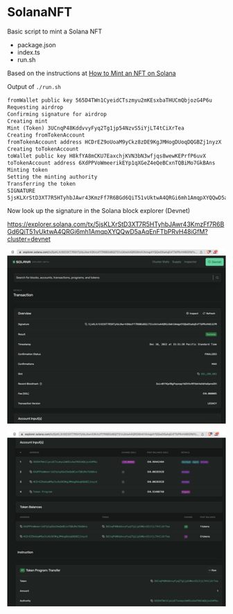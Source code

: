 # SolanaNFT

Basic script to mint a Solana NFT

- package.json
- index.ts
- run.sh

Based on the instructions at [How to Mint an NFT on Solana](https://www.quicknode.com/guides/solana-development/how-to-mint-an-nft-on-solana)

Output of `./run.sh`
```
fromWallet public key 565D4TWn1CyeidCTszmyu2mKEsxbaTHUCmQbjozG4P6u
Requesting airdrop
Confirming signature for airdrop
Creating mint
Mint (Token) 3UCnqP48KddvvyFyq2Tg1jp54NzvS5iYjLT4tCiXrTea
Creating fromTokenAccount
fromTokenAccount address HCDrEZ9oUoaM9yCkz8zDE9KgJMHogDUoqDQGBZj1nyzX
Creating toTokenAccount
toWallet public key H8kfYA8mCKU7EaxchjKVN3bN3wfjqs8wewKEPrfP6uvX
toTokenAccount address 6XdPPVoWmeerikEYp1qXGeZ4eQeBCxnTQBiMo7GkBAns
Minting token
Setting the minting authority
Transferring the token
SIGNATURE 5jsKLXrStD3XT7R5HTyhbJAwr43KmzFf7R6BGd6QiT51vUktwA4QRGi6mh1AmqpXYQQwD5aAqEnFTbPRvH48iGfM
```

Now look up the signature in the Solana block explorer (Devnet)

https://explorer.solana.com/tx/5jsKLXrStD3XT7R5HTyhbJAwr43KmzFf7R6BGd6QiT51vUktwA4QRGi6mh1AmqpXYQQwD5aAqEnFTbPRvH48iGfM?cluster=devnet

![block-explorer-1.png](media/block-explorer-1.png)


![block-explorer-2.png](media/block-explorer-2.png)

